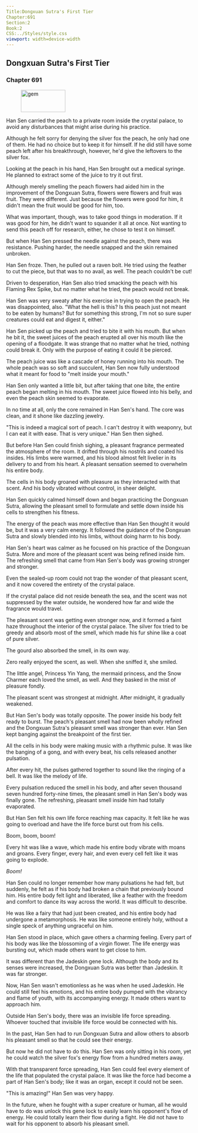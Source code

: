 ```yaml
---
Title:Dongxuan Sutra's First Tier 
Chapter:691 
Section:2 
Book:2 
CSS:../Styles/style.css 
viewport: width=device-width
---
```

  
## Dongxuan Sutra's First Tier
### Chapter 691
  
<figure>
	<img src="../Images/gem.gif" alt="gem" id="gem" width="120" height="60" />
</figure>
  

  
Han Sen carried the peach to a private room inside the crystal palace, to avoid any disturbances that might arise during his practice.

Although he felt sorry for denying the silver fox the peach, he only had one of them. He had no choice but to keep it for himself. If he did still have some peach left after his breakthrough, however, he'd give the leftovers to the silver fox.

Looking at the peach in his hand, Han Sen brought out a medical syringe. He planned to extract some of the juice to try it out first.

Although merely smelling the peach flowers had aided him in the improvement of the Dongxuan Sutra, flowers were flowers and fruit was fruit. They were different. Just because the flowers were good for him, it didn't mean the fruit would be good for him, too.

What was important, though, was to take good things in moderation. If it was good for him, he didn't want to squander it all at once. Not wanting to send this peach off for research, either, he chose to test it on himself.

But when Han Sen pressed the needle against the peach, there was resistance. Pushing harder, the needle snapped and the skin remained unbroken.

Han Sen froze. Then, he pulled out a raven bolt. He tried using the feather to cut the piece, but that was to no avail, as well. The peach couldn't be cut!

Driven to desperation, Han Sen also tried smacking the peach with his Flaming Rex Spike, but no matter what he tried, the peach would not break.

Han Sen was very sweaty after his exercise in trying to open the peach. He was disappointed, also. "What the hell is this? Is this peach just not meant to be eaten by humans? But for something this strong, I'm not so sure super creatures could eat and digest it, either."

Han Sen picked up the peach and tried to bite it with his mouth. But when he bit it, the sweet juices of the peach erupted all over his mouth like the opening of a floodgate. It was strange that no matter what he tried, nothing could break it. Only with the purpose of eating it could it be pierced.

The peach juice was like a cascade of honey running into his mouth. The whole peach was so soft and succulent, Han Sen now fully understood what it meant for food to "melt inside your mouth."

Han Sen only wanted a little bit, but after taking that one bite, the entire peach began melting in his mouth. The sweet juice flowed into his belly, and even the peach skin seemed to evaporate.

In no time at all, only the core remained in Han Sen's hand. The core was clean, and it shone like dazzling jewelry.

"This is indeed a magical sort of peach. I can't destroy it with weaponry, but I can eat it with ease. That is very unique." Han Sen then sighed.

But before Han Sen could finish sighing, a pleasant fragrance permeated the atmosphere of the room. It drifted through his nostrils and coated his insides. His limbs were warmed, and his blood almost felt livelier in its delivery to and from his heart. A pleasant sensation seemed to overwhelm his entire body.

The cells in his body groaned with pleasure as they interacted with that scent. And his body vibrated without control, in sheer delight.

Han Sen quickly calmed himself down and began practicing the Dongxuan Sutra, allowing the pleasant smell to formulate and settle down inside his cells to strengthen his fitness.

The energy of the peach was more effective than Han Sen thought it would be, but it was a very calm energy. It followed the guidance of the Dongxuan Sutra and slowly blended into his limbs, without doing harm to his body.

Han Sen's heart was calmer as he focused on his practice of the Dongxuan Sutra. More and more of the pleasant scent was being refined inside him. The refreshing smell that came from Han Sen's body was growing stronger and stronger.

Even the sealed-up room could not trap the wonder of that pleasant scent, and it now covered the entirety of the crystal palace.

If the crystal palace did not reside beneath the sea, and the scent was not suppressed by the water outside, he wondered how far and wide the fragrance would travel.

The pleasant scent was getting even stronger now, and it formed a faint haze throughout the interior of the crystal palace. The silver fox tried to be greedy and absorb most of the smell, which made his fur shine like a coat of pure silver.

The gourd also absorbed the smell, in its own way.

Zero really enjoyed the scent, as well. When she sniffed it, she smiled.

The little angel, Princess Yin Yang, the mermaid princess, and the Snow Charmer each loved the smell, as well. And they basked in the mist of pleasure fondly.

The pleasant scent was strongest at midnight. After midnight, it gradually weakened.

But Han Sen's body was totally opposite. The power inside his body felt ready to burst. The peach's pleasant smell had now been wholly refined and the Dongxuan Sutra's pleasant smell was stronger than ever. Han Sen kept banging against the breakpoint of the first tier.

All the cells in his body were making music with a rhythmic pulse. It was like the banging of a gong, and with every beat, his cells released another pulsation.

After every hit, the pulses gathered together to sound like the ringing of a bell. It was like the melody of life.

Every pulsation reduced the smell in his body, and after seven thousand seven hundred forty-nine times, the pleasant smell in Han Sen's body was finally gone. The refreshing, pleasant smell inside him had totally evaporated.

But Han Sen felt his own life force reaching max capacity. It felt like he was going to overload and have the life force burst out from his cells.

Boom, boom, boom!

Every hit was like a wave, which made his entire body vibrate with moans and groans. Every finger, every hair, and even every cell felt like it was going to explode.

*Boom!*

Han Sen could no longer remember how many pulsations he had felt, but suddenly, he felt as if his body had broken a chain that previously bound him. His entire body felt light and liberated, like a feather with the freedom and comfort to dance its way across the world. It was difficult to describe.

He was like a fairy that had just been created, and his entire body had undergone a metamorphosis. He was like someone entirely holy, without a single speck of anything ungraceful on him.

Han Sen stood in place, which gave others a charming feeling. Every part of his body was like the blossoming of a virgin flower. The life energy was bursting out, which made others want to get close to him.

It was different than the Jadeskin gene lock. Although the body and its senses were increased, the Dongxuan Sutra was better than Jadeskin. It was far stronger.

Now, Han Sen wasn't emotionless as he was when he used Jadeskin. He could still feel his emotions, and his entire body pumped with the vibrancy and flame of youth, with its accompanying energy. It made others want to approach him.

Outside Han Sen's body, there was an invisible life force spreading. Whoever touched that invisible life force would be connected with his.

In the past, Han Sen had to run Dongxuan Sutra and allow others to absorb his pleasant smell so that he could see their energy.

But now he did not have to do this. Han Sen was only sitting in his room, yet he could watch the silver fox's energy flow from a hundred meters away.

With that transparent force spreading, Han Sen could feel every element of the life that populated the crystal palace. It was like the force had become a part of Han Sen's body; like it was an organ, except it could not be seen.

"This is amazing!" Han Sen was very happy.

In the future, when he fought with a super creature or human, all he would have to do was unlock this gene lock to easily learn his opponent's flow of energy. He could totally learn their flow during a fight. He did not have to wait for his opponent to absorb his pleasant smell.